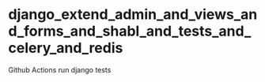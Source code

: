 # django_extend_admin_and_views_and_forms_and_shabl_and_tests_and_celery_and_redis

Github Actions run django tests

